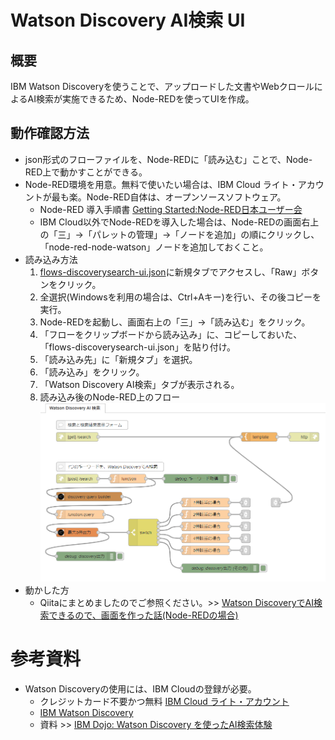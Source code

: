 # Watson Discovery AI検索 UI
## 概要
IBM Watson Discoveryを使うことで、アップロードした文書やWebクロールによるAI検索が実施できるため、Node-REDを使ってUIを作成。

## 動作確認方法
- json形式のフローファイルを、Node-REDに「読み込む」ことで、Node-RED上で動かすことができる。
- Node-RED環境を用意。無料で使いたい場合は、IBM Cloud ライト・アカウントが最も楽。Node-RED自体は、オープンソースソフトウェア。
  - Node-RED 導入手順書 [Getting Started:Node-RED日本ユーザー会](https://nodered.jp/docs/getting-started/)
  - IBM Cloud以外でNode-REDを導入した場合は、Node-REDの画面右上の「三」→「パレットの管理」→「ノードを追加」の順にクリックし、「node-red-node-watson」ノードを追加しておくこと。
- 読み込み方法
  1. [flows-discoverysearch-ui.json](https://github.com/kolinz/node-red-recipe/blob/master/discoverysearchui/flows-discoverysearch-ui.json)に新規タブでアクセスし、「Raw」ボタンをクリック。
  1. 全選択(Windowsを利用の場合は、Ctrl+Aキー)を行い、その後コピーを実行。
  1. Node-REDを起動し、画面右上の「三」→「読み込む」をクリック。
  1. 「フローをクリップボードから読み込み」に、コピーしておいた、「flows-discoverysearch-ui.json」を貼り付け。
  1. 「読み込み先」に「新規タブ」を選択。
  1. 「読み込み」をクリック。
  1. 「Watson Discovery AI検索」タブが表示される。
  1. 読み込み後のNode-RED上のフロー
  ![読み込みフローイメージ](https://github.com/kolinz/node-red-recipe/blob/master/discoverysearchui/images/flowimage.png)
- 動かした方
  - Qiitaにまとめましたのでご参照ください。>> [Watson DiscoveryでAI検索できるので、画面を作った話(Node-REDの場合)](https://qiita.com/kolinz/items/2b65b60ad3f2ca52ce5d)
  

# 参考資料
- Watson Discoveryの使用には、IBM Cloudの登録が必要。
  - クレジットカード不要かつ無料 [IBM Cloud ライト・アカウント](https://www.ibm.com/jp-ja/cloud/lite-account)
  - [IBM Watson Discovery](https://cloud.ibm.com/catalog/services/watson-discovery)
  - 資料 >> [IBM Dojo: Watson Discovery を使ったAI検索体験](https://speakerdeck.com/osonoi/watson-discoverywoshi-tutaaijian-suo-ti-yan)

